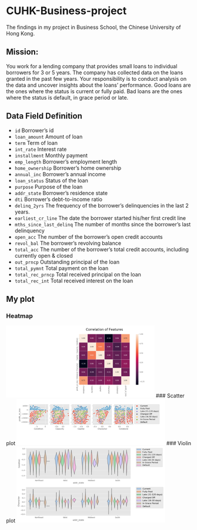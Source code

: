 # CUHK-Business-project
The findings in my project in Business School, the Chinese University of Hong Kong.

## Mission:

You work for a lending company that provides small loans to individual borrowers for 3 or
5 years. The company has collected data on the loans granted in the past few years.
Your responsibility is to conduct analysis on the data and uncover insights about the
loans’ performance.
Good loans are the ones where the status is current or fully paid. Bad loans are the ones
where the status is default, in grace period or late.

## Data Field Definition
- `id` Borrower’s id
- `loan_amount` Amount of loan
- `term` Term of loan
- `int_rate` Interest rate
- `installment` Monthly payment
- `emp_length` Borrower’s employment length
- `home_ownership` Borrower’s home ownership
- `annual_inc` Borrower’s annual income
- `loan_status` Status of the loan
- `purpose` Purpose of the loan
- `addr_state` Borrower’s residence state
- `dti` Borrower’s debt-to-income ratio
- `delinq_2yrs` The frequency of the borrower’s delinquencies in the last 2 years.
- `earliest_cr_line` The date the borrower started his/her first credit line
- `mths_since_last_delinq` The number of months since the borrower’s last delinquency
- `open_acc` The number of the borrower’s open credit accounts
- `revol_bal` The borrower’s revolving balance
- `total_acc` The number of the borrower’s total credit accounts, including currently open
& closed
- `out_prncp` Outstanding principal of the loan
- `total_pymnt` Total payment on the loan
- `total_rec_prncp` Total received principal on the loan
- `total_rec_int` Total received interest on the loan

## My plot
### Heatmap
<img src="imgs/Figure_1.png" width=80% />
### Scatter plot
<img src="imgs/Scatter.png" width=80% />
### Violin plot
<img src="imgs/图片1.png" width=80% />

